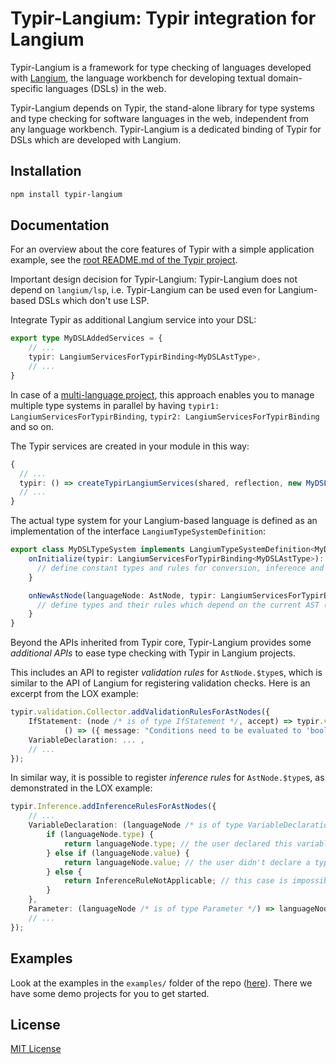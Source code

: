 # Typir-Langium: Typir integration for Langium

Typir-Langium is a framework for type checking of languages developed with [Langium](https://langium.org),
the language workbench for developing textual domain-specific languages (DSLs) in the web.

Typir-Langium depends on Typir, the stand-alone library for type systems and type checking for software languages in the web, independent from any language workbench.
Typir-Langium is a dedicated binding of Typir for DSLs which are developed with Langium.


## Installation

```bash
npm install typir-langium
```

## Documentation

For an overview about the core features of Typir with a simple application example, see the [root README.md of the Typir project](../../README.md).

Important design decision for Typir-Langium:
Typir-Langium does not depend on `langium/lsp`, i.e. Typir-Langium can be used even for Langium-based DSLs which don't use LSP.

Integrate Typir as additional Langium service into your DSL:

```typescript
export type MyDSLAddedServices = {
    // ...
    typir: LangiumServicesForTypirBinding<MyDSLAstType>,
    // ...
}
```

In case of a [multi-language project](https://langium.org/docs/recipes/multiple-languages/), this approach enables you to manage multiple type systems in parallel by having `typir1: LangiumServicesForTypirBinding`, `typir2: LangiumServicesForTypirBinding` and so on.

The Typir services are created in your module in this way:

```typescript
{
  // ...
  typir: () => createTypirLangiumServices(shared, reflection, new MyDSLTypeSystem(), { /* customize Typir services here */ }),
  // ...
}
```

The actual type system for your Langium-based language is defined as an implementation of the interface `LangiumTypeSystemDefinition`:

```typescript
export class MyDSLTypeSystem implements LangiumTypeSystemDefinition<MyDSLAstType> {
    onInitialize(typir: LangiumServicesForTypirBinding<MyDSLAstType>): void {
      // define constant types and rules for conversion, inference and validation here
    }

    onNewAstNode(languageNode: AstNode, typir: LangiumServicesForTypirBinding<OxAstType>): void {
      // define types and their rules which depend on the current AST (as parsed by Langium from programs written by users of your language) here
    }
}

```

Beyond the APIs inherited from Typir core, Typir-Langium provides some *additional APIs* to ease type checking with Typir in Langium projects.

This includes an API to register *validation rules* for `AstNode.$type`s, which is similar to the API of Langium for registering validation checks.
Here is an excerpt from the LOX example:

```typescript
typir.validation.Collector.addValidationRulesForAstNodes({
    IfStatement: (node /* is of type IfStatement */, accept) => typir.validation.Constraints.ensureNodeIsAssignable(node.condition, typeBool, accept,
            () => ({ message: "Conditions need to be evaluated to 'boolean'.", languageProperty: 'condition' })),
    VariableDeclaration: ... ,
    // ...
});
```

In similar way, it is possible to register *inference rules* for `AstNode.$type`s, as demonstrated in the LOX example:

```typescript
typir.Inference.addInferenceRulesForAstNodes({
    // ...
    VariableDeclaration: (languageNode /* is of type VariableDeclaration */) => {
        if (languageNode.type) {
            return languageNode.type; // the user declared this variable with a type
        } else if (languageNode.value) {
            return languageNode.value; // the user didn't declare a type for this variable => do type inference of the assigned value instead!
        } else {
            return InferenceRuleNotApplicable; // this case is impossible, there is a validation in the Langium LOX validator for this case
        }
    },
    Parameter: (languageNode /* is of type Parameter */) => languageNode.type,
    // ...
});
```


## Examples

Look at the examples in the `examples/` folder of the repo ([here](../../examples)). There we have some demo projects for you to get started.

## License

[MIT License](../../LICENSE)
